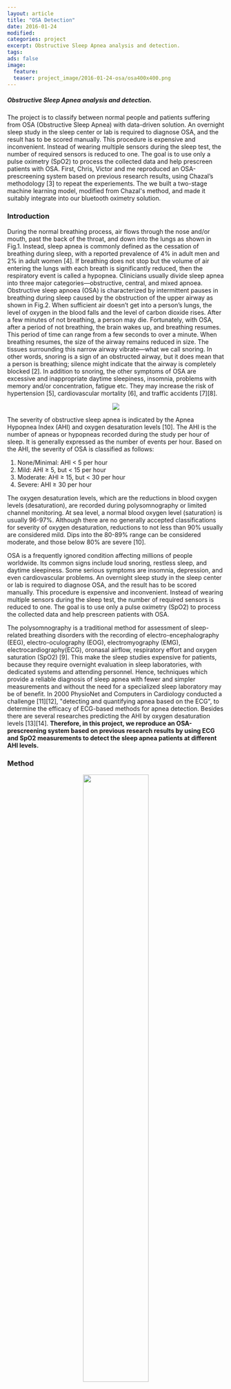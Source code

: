 ```yaml
---
layout: article
title: "OSA Detection"
date: 2016-01-24
modified:
categories: project
excerpt: Obstructive Sleep Apnea analysis and detection.
tags:
ads: false
image:
  feature:
  teaser: project_image/2016-01-24-osa/osa400x400.png
---
```

##### Obstructive Sleep Apnea analysis and detection.

The project is to classify between normal people and patients suffering from OSA (Obstructive Sleep Apnea) with data-driven solution. An overnight sleep study in the sleep center or lab is required to diagnose OSA, and the result has to be scored manually. This procedure is expensive and inconvenient. Instead of wearing multiple sensors during the sleep test, the number of required sensors is reduced to one. The goal is to use only a pulse oximetry (SpO2) to process the collected data and help prescreen patients with OSA. First, Chris, Victor and me reproduced an OSA-prescreening system based on previous research results, using Chazal’s methodology [3] to repeat the experiements. The we built a two-stage machine learning model, modified from Chazal's method, and made it suitably integrate into our bluetooth oximetry solution.

### Introduction

During the normal breathing process, air flows through the nose and/or mouth, past the back of the throat, and down into the lungs as shown in Fig.1. Instead, sleep apnea is commonly defined as the cessation of breathing during sleep, with a reported prevalence of 4% in adult men and 2% in adult women [4]. If breathing does not stop but the volume of air entering the lungs with each breath is significantly reduced, then the respiratory event is called a hypopnea. Clinicians usually divide sleep apnea into three major categories—obstructive, central, and mixed apnoea. Obstructive sleep apnoea (OSA) is characterized by intermittent pauses in breathing during sleep caused by the obstruction of the upper airway as shown in Fig.2. When sufficient air doesn’t get into a person’s lungs, the level of oxygen in the blood falls and the level of carbon dioxide rises. After a few minutes of not breathing, a person may die. Fortunately, with OSA, after a period of not breathing, the brain wakes up, and breathing resumes. This period of time can range from a few seconds to over a minute. When breathing resumes, the size of the airway remains reduced in size. The tissues surrounding this narrow airway vibrate—what we call snoring. In other words, snoring is a sign of an obstructed airway, but it does mean that a person is breathing; silence might indicate that the airway is completely blocked [2]. In addition to snoring, the other symptoms of OSA are excessive and inappropriate daytime sleepiness, insomnia, problems with memory and/or concentration, fatigue etc. They may increase the risk of hypertension [5], cardiovascular mortality [6], and traffic accidents [7][8].

<figure>
    <center>
        <img src="/images/project_image/2016-01-24-osa/Fig1_Fig2_output.png">
    </center>
</figure>

The severity of obstructive sleep apnea is indicated by the Apnea Hypopnea Index (AHI) and oxygen desaturation levels [10]. The AHI is the number of apneas or hypopneas recorded during the study per hour of sleep. It is generally expressed as the number of events per hour. Based on the AHI, the severity of OSA is classified as follows:
<ol>
    <li>None/Minimal: AHI < 5 per hour</li>
    <li>Mild: AHI ≥ 5, but < 15 per hour</li>
    <li>Moderate: AHI ≥ 15, but < 30 per hour</li>
    <li>Severe: AHI ≥ 30 per hour</li>
</ol>

The oxygen desaturation levels, which are the reductions in blood oxygen levels (desaturation), are recorded during polysomnography or limited channel monitoring. At sea level, a normal blood oxygen level (saturation) is usually 96-97%. Although there are no generally accepted classifications for severity of oxygen desaturation, reductions to not less than 90% usually are considered mild. Dips into the 80-89% range can be considered moderate, and those below 80% are severe [10].

OSA is a frequently ignored condition affecting millions of people worldwide. Its common signs include loud snoring, restless sleep, and daytime sleepiness. Some serious symptoms are insomnia, depression, and even cardiovascular problems. An overnight sleep study in the sleep center or lab is required to diagnose OSA, and the result has to be scored manually. This procedure is expensive and inconvenient. Instead of wearing multiple sensors during the sleep test, the number of required sensors is reduced to one. The goal is to use only a pulse oximetry (SpO2) to process the collected data and help prescreen patients with OSA.

The polysomnography is a traditional method for assessment of sleep-related breathing disorders with the recording of electro-encephalography (EEG), electro-oculography (EOG), electromyography (EMG), electrocardiography(ECG), oronasal airflow, respiratory effort and oxygen saturation (SpO2) [9]. This make the sleep studies expensive for patients, because they require overnight evaluation in sleep laboratories, with dedicated systems and attending personnel. Hence, techniques which provide a reliable diagnosis of sleep apnea with fewer and simpler measurements and without the need for a specialized sleep laboratory may be of benefit. In 2000 PhysioNet and Computers in Cardiology conducted a challenge [11][12], "detecting and quantifying apnea based on the ECG", to determine the efficacy of ECG-based methods for apnea detection. Besides there are several researches predicting the AHI by oxygen desaturation levels [13][14]. **Therefore, in this project, we reproduce an OSA-prescreening system based on previous research results by using ECG and SpO2 measurements to detect the sleep apnea patients at different AHI levels.**

### Method

<figure align="middle">
	<img src="/images/project_image/2016-01-24-osa/osapipeline.png" style="width:60%;height:60%;">
	<figcaption style="text-align:center">Fig.3 Schematic representation of an conventional automated system for OSA detection using ECG and SpO2 measurements.</figcaption>
</figure>

Chazal's method is to build an automated system for detection of OSA as shown in Fig.3 [3]. The system provides two outputs. The first output is a time segment sequence (eg. 30sec-by-30sec, 1min-by-1min etc.) of classifications of "normal" or "apnea." The second output provides an overall summary of the presence of clinically significant apnea and it is derived on the basis of the annotation sequence.

We slightly modified Chazal's method. We also have two stages. Since we have label data for each epoch (30 seconds) sliced from the whole sleeping data, telling us how many times an apnea happened in an epoch. We can also resample an epoch into an time interval (longer than an epoch e.g. 1 mins). Therefore, the first stage is to train a regression model to predict how many times an apnea happend in an time interval. The output of the first stage then becomes a new feature in next stage. The second stage is to train a binary classifier with features, including statistical features extracted from the data of each person and output from first stage, to distinguish from someone has OSA and someone doesn't.

### Results

By averaging from Random Forest, Gradient Boosting, Adaboost classifiers, the accuracy of our second stage is above 99% if we use both ECG and SpO2 signals. This is consistency to the result of PhysioNet 2000 Challenge [3]. The top 3 accuracy in Physionet 2000 Challenge are 100% in 30 cases, while we have more than 2000 cases. If we use SpO2 signal only, the accuracy drop to the range in 90%~95%. The variation of accuracy is due to the two apnea criteria rules of annotation: oxygen desaturation or arousal [15]. Even though the result of using only SpO2 is not as good as using both signals, with a small trade-off on accuracy, the whole prescreening procedure can be implemented with only a SpO2 bluetooth oximeter connected to a smart phone. It reduces the hassle of sleep test and improves the user experience.

<iframe frameborder="0" src="/data/osa.html" width ="1000" height = "1000">
</iframe>

### References
<ol>
<!-- 1 -->
<li>T.Penzel et al., Systematic comparison of different algorithms for apnoea detection based on electrocardiogram recordings, Med. Biol. Eng. Comput., 2002, 40, 402–407</li>

<li>http://healthysleep.med.harvard.edu/sleep-apnea/what-is-osa/what-happens</li>

<li>Chazal et al., Automated processing of the single-lead electrocardiogram for the detection of obstructive sleep apnoea, IEEE Transactions on Biomedical Engineering, 2003, 50(6):686-96. DOI: 10.1109/TBME.2003.812203</li>

<li>YOUNG, T., PALTA, M., DEMPSEY, J., SKATRUD, J., WEBER, S., and BADR, S. (1993): The occurence of sleep-disordered breathing among middle-aged adults, New Engl. J. Med., 328, pp. 1230–1235</li>

<li>Durán-Cantolla J, Aizpuru F, Montserrat JM, et al; Spanish Sleep and Breathing Group. Continuous positive airway pressure as treatment for systemic hypertension in people with obstructive sleep apnoea: randomised controlled trial. BMJ 2010;341:c5991. http://dx.doi.org/10.1136/ bmj.c5991.</li>

<!-- 6 -->
<li>Marin JM, Carrizo SJ, Vicente E, Agusti AG. Long-term cardiovascular outcomes in men with obstructive sleep apnoea-hypopnoea with or with- out treatment with continuous positive airway pressure: an observational study. Lancet 2005;365:1046-53.</li>

<li>Terán-Santos J, Jiménez-Gómez A, Cordero-Guevara J. The association between sleep apnea and the risk of traf c accidents. Cooperative Group Burgos-Santander. N Engl J Med 1999;340:847-51.</li>

<li>MasaJF,RubioM,FindleyLJ.Habituallysleepydrivershaveahighfre- quency of automobile crashes associated with respiratory disorders dur- ing sleep. Am J Respir Crit Care Med 2000;162:1407-12.</li>

<li>AMERICAN ACADEMY OF SLEEP MEDICINE TASK FORCE. (1999): ‘Sleep-related breathing disorders in adults: recommendations for syndrome definition and measurement techniques in clinical research’, Sleep, 22, pp. 667–689</li>

<li>http://healthysleep.med.harvard.edu/sleep-apnea/diagnosing-osa/understanding-results</li>

<!-- 11 -->
<li>T. Penzel, “The apnea-ECG database,” in Computers in Cardi- ology. Piscataway, NJ: IEEE Press, 2000, vol. 27, pp. 255–258.</li>

<li>G. B. Moody, R. G. Mark, A. L. Goldberger, and T. Penzel, “Stimulating rapid research advances via focused competition: The computers in car- diology challenge 2000,” in Computers in Cardiology. Piscataway, NJ: IEEE Press, 2000, vol. 27, pp. 207–210.</li>

<li>Magalang UJ, Dmochowski J, Veeramachaneni S, et al. Prediction of the apnea-hypopnea index from overnight pulse oximetry. Chest 2003;124:1694-701.</li>

<li>Chung F, Liao P, Elsaid H, Islam S, Shapiro CM, Sun Y. Oxygen desaturation index from nocturnal oximetry: a sensitive and specific tool to detect sleep-disordered breathing in surgical patients. Anesth Analg 2012;114:993-1000.</li>

<li>Berry RB, Budhiraja R, Gottlieb DJ, et al. for the American Academy of Sleep Medicine. Rules for scoring respiratory events in sleep: update of the 2007 AASM Manual for the Scoring of Sleep and Associated Events—deliberations of the Sleep Apnea Definitions Task Force of the American Academy of Sleep Medicine. J Clin Sleep Med. 2012;8:597–619. </li>
</ol>
